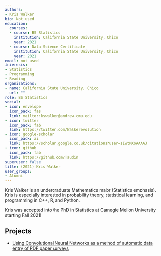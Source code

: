 ```yaml
---
authors:
- Kris Walker
bio: Not used
education:
  courses:
  - course: BS Statistics
    institution: California State University, Chico
    year: 2021
  - course: Data Science Certificate
    institution: California State University, Chico
    year: 2021
email: not used
interests:
- Statistics
- Programming
- Reading
organizations:
- name: California State University, Chico
  url: ""
role: BS Statistics
social:
- icon: envelope
  icon_pack: fas
  link: mailto::kswalker@andrew.cmu.edu
- icon: twitter
  icon_pack: fab
  link: https://twitter.com/Walkerevolution
- icon: google-scholar
  icon_pack: ai
  link: https://scholar.google.co.uk/citations?user=sIwtMXoAAAAJ
- icon: github
  icon_pack: fab
  link: https://github.com/Taudin
superuser: false
title: (2021) Kris Walker
user_groups:
- Alumni
---
```


Kris Walker is an undergraduate Mathematics major (Statistics emphasis). Kris is especially interested in probability theory, statistical learning, and programming in C++, R, and Python. 

Kris was accepted into the PhD in Statistics at Carnegie Mellon University starting Fall 2021! 


## Projects

* [Using Convolutional Neural Networks as a method of automatic data entry of PDF paper surveys](../../project/cnn/)

